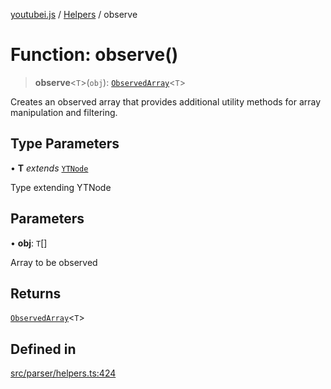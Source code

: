 [youtubei.js](../../../README.md) / [Helpers](../README.md) / observe

# Function: observe()

> **observe**\<`T`\>(`obj`): [`ObservedArray`](../type-aliases/ObservedArray.md)\<`T`\>

Creates an observed array that provides additional utility methods for array manipulation and filtering.

## Type Parameters

• **T** *extends* [`YTNode`](../classes/YTNode.md)

Type extending YTNode

## Parameters

• **obj**: `T`[]

Array to be observed

## Returns

[`ObservedArray`](../type-aliases/ObservedArray.md)\<`T`\>

## Defined in

[src/parser/helpers.ts:424](https://github.com/LuanRT/YouTube.js/blob/af92984523f90200a18314b94478a2697c9deab0/src/parser/helpers.ts#L424)
